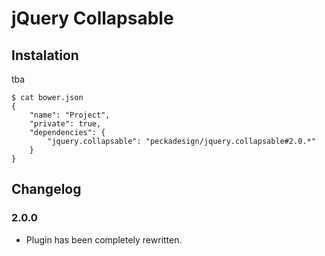# jQuery Collapsable

## Instalation

tba
```
$ cat bower.json
{
	"name": "Project",
	"private": true,
	"dependencies": {
		"jquery.collapsable": "peckadesign/jquery.collapsable#2.0.*"
	}
}
```

## Changelog

### 2.0.0

- Plugin has been completely rewritten.
